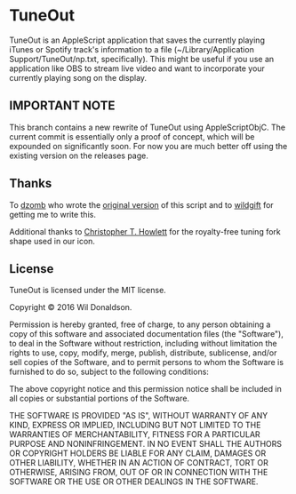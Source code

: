 # TuneOut

TuneOut is an AppleScript application that saves the currently playing iTunes or Spotify track's information to a file (~/Library/Application Support/TuneOut/np.txt, specifically). This might be useful if you use an application like OBS to stream live video and want to incorporate your currently playing song on the display.

## IMPORTANT NOTE

This branch contains a new rewrite of TuneOut using AppleScriptObjC. The current commit is essentially only a proof of concept, which will be expounded on significantly soon. For now you are much better off using the existing version on the releases page.

## Thanks

To [dzomb](https://github.com/dzomb) who wrote the [original version](https://github.com/dzomb/tuneout) of this script and to [wildgift](http://twitch.tv/wildgifticus) for getting me to write this.

Additional thanks to [Christopher T. Howlett](http://howlettstudios.com) for the royalty-free tuning fork shape used in our icon.

## License

TuneOut is licensed under the MIT license.

Copyright © 2016 Wil Donaldson.

Permission is hereby granted, free of charge, to any person obtaining a copy
of this software and associated documentation files (the "Software"), to deal
in the Software without restriction, including without limitation the rights
to use, copy, modify, merge, publish, distribute, sublicense, and/or sell
copies of the Software, and to permit persons to whom the Software is
furnished to do so, subject to the following conditions:

The above copyright notice and this permission notice shall be included in all
copies or substantial portions of the Software.

THE SOFTWARE IS PROVIDED "AS IS", WITHOUT WARRANTY OF ANY KIND, EXPRESS OR
IMPLIED, INCLUDING BUT NOT LIMITED TO THE WARRANTIES OF MERCHANTABILITY,
FITNESS FOR A PARTICULAR PURPOSE AND NONINFRINGEMENT. IN NO EVENT SHALL THE
AUTHORS OR COPYRIGHT HOLDERS BE LIABLE FOR ANY CLAIM, DAMAGES OR OTHER
LIABILITY, WHETHER IN AN ACTION OF CONTRACT, TORT OR OTHERWISE, ARISING FROM,
OUT OF OR IN CONNECTION WITH THE SOFTWARE OR THE USE OR OTHER DEALINGS IN THE
SOFTWARE.
